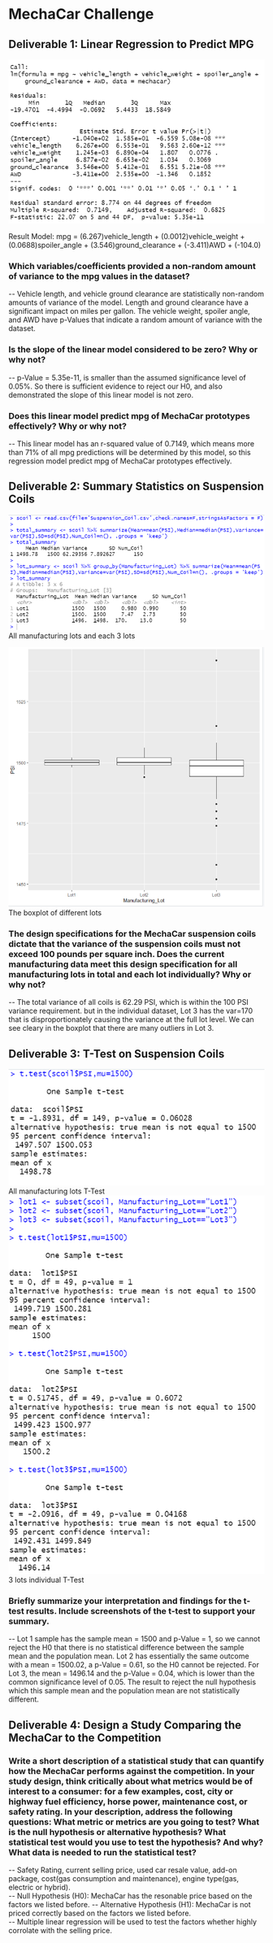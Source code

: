 # MechaCar Challenge

## Deliverable 1: Linear Regression to Predict MPG  

![GITHUB](https://github.com/seafishleo/HW/blob/master/HW15/1.png)  

Result Model: mpg = (6.267)vehicle_length + (0.0012)vehicle_weight + (0.0688)spoiler_angle + (3.546)ground_clearance + (-3.411)AWD + (-104.0)

### Which variables/coefficients provided a non-random amount of variance to the mpg values in the dataset?  
-- Vehicle length, and vehicle ground clearance are statistically non-random amounts of variance of the model. Length and ground clearance have a significant impact on miles per gallon. The vehicle weight, spoiler angle, and AWD have p-Values that indicate a random amount of variance with the dataset.

### Is the slope of the linear model considered to be zero? Why or why not?  
-- p-Value = 5.35e-11, is smaller than the assumed significance level of 0.05%. So there is sufficient evidence to reject our H0, and also demonstrated the slope of this linear model is not zero.

### Does this linear model predict mpg of MechaCar prototypes effectively? Why or why not?  
-- This linear model has an r-squared value of 0.7149, which means more than 71% of all mpg predictions will be determined by this model, so this regression model predict mpg of MechaCar prototypes effectively.


## Deliverable 2: Summary Statistics on Suspension Coils

![GITHUB](https://github.com/seafishleo/HW/blob/master/HW15/2.png)  
All manufacturing lots and each 3 lots  

![GITHUB](https://github.com/seafishleo/HW/blob/master/HW15/3.png)  
The boxplot of different lots

### The design specifications for the MechaCar suspension coils dictate that the variance of the suspension coils must not exceed 100 pounds per square inch. Does the current manufacturing data meet this design specification for all manufacturing lots in total and each lot individually? Why or why not?  
-- The total variance of all coils is 62.29 PSI, which is within the 100 PSI variance requirement.
but in the individual dataset, Lot 3 has the var=170 that is disproportionately causing the variance at the full lot level. We can see cleary in the boxplot that there are many outliers in Lot 3. 


## Deliverable 3: T-Test on Suspension Coils

![GITHUB](https://github.com/seafishleo/HW/blob/master/HW15/4.png) 
All manufacturing lots T-Test
![GITHUB](https://github.com/seafishleo/HW/blob/master/HW15/5.png)  
3 lots individual T-Test

### Briefly summarize your interpretation and findings for the t-test results. Include screenshots of the t-test to support your summary.  
-- Lot 1 sample has the sample mean = 1500 and p-Value = 1, so we cannot reject the H0 that there is no statistical difference between the sample mean and the population mean. Lot 2 has essentially the same outcome with a mean = 1500.02, a p-Value = 0.61, so the H0 cannot be rejected. For Lot 3, the mean = 1496.14 and the p-Value = 0.04, which is lower than the common significance level of 0.05. The result to reject the null hypothesis which this sample mean and the population mean are not statistically different.


## Deliverable 4: Design a Study Comparing the MechaCar to the Competition

### Write a short description of a statistical study that can quantify how the MechaCar performs against the competition. In your study design, think critically about what metrics would be of interest to a consumer: for a few examples, cost, city or highway fuel efficiency, horse power, maintenance cost, or safety rating. In your description, address the following questions: What metric or metrics are you going to test? What is the null hypothesis or alternative hypothesis? What statistical test would you use to test the hypothesis? And why? What data is needed to run the statistical test?   
-- Safety Rating, current selling price, used car resale value, add-on package, cost(gas consumption and maintenance), engine type(gas, electric or hybrid).   
-- Null Hypothesis (H0): MechaCar has the resonable price based on the factors we listed before.
-- Alternative Hypothesis (H1): MechaCar is not priced correctly based on the factors we listed before.   
-- Multiple linear regression will be used to test the factors whether highly corrolate with the selling price.